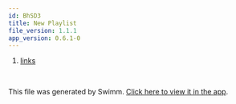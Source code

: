 ```yaml
---
id: BhSD3
title: New Playlist
file_version: 1.1.1
app_version: 0.6.1-0
---
```


1.  [links](links.0xkTP.sw.md)

<br/>

This file was generated by Swimm. [Click here to view it in the app](file:///repos/Z2l0aHViJTNBJTNBc3ItZXh0ZW5zaW9uJTNBJTNBZG91ZWs=/docs/BhSD3).
